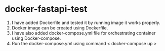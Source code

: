 # docker-fastapi-test

1. I have added Dockerfile and tested it by running image it works properly.
2. Docker image can be created using Dockerfile.
3. I have also added docker-compose.yml file for orchestrating container using Docker-compose.
4. Run the docker-compose.yml using command < docker-compose up >

